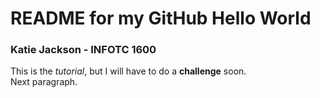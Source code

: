# README for my GitHub Hello World
### Katie Jackson - INFOTC 1600

This is the _tutorial_, but I will have to do a **challenge** soon.  
Next paragraph.
